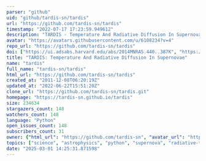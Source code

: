 ```yaml
---
parser: "github"
uid: "github/tardis-sn/tardis"
url: "https://github.com/tardis-sn/tardis"
timestamp: "2022-07-17 17:23:59.949612"
description: "TARDIS - Temperature And Radiative Diffusion In Supernovae"
avatar: "https://avatars.githubusercontent.com/u/6108234?v=4"
repo_url: "https://github.com/tardis-sn/tardis"
doi: ["https://ui.adsabs.harvard.edu/abs/2014MNRAS.440..387K", "https://ui.adsabs.harvard.edu/abs/2014ascl.soft02018K/abstract"]
title: "TARDIS: Temperature And Radiative Diffusion In Supernovae"
name: "tardis"
full_name: "tardis-sn/tardis"
html_url: "https://github.com/tardis-sn/tardis"
created_at: "2011-12-08T06:20:19Z"
updated_at: "2022-06-22T15:51:20Z"
clone_url: "https://github.com/tardis-sn/tardis.git"
homepage: "https://tardis-sn.github.io/tardis"
size: 234634
stargazers_count: 148
watchers_count: 148
language: "Python"
open_issues_count: 148
subscribers_count: 31
owner: {"html_url": "https://github.com/tardis-sn", "avatar_url": "https://avatars.githubusercontent.com/u/6108234?v=4", "login": "tardis-sn", "type": "Organization"}
topics: ["science", "astrophysics", "python", "supernova", "radiative-transfer"]
date: "2025-03-01 14:25:31.871598"
---
```

